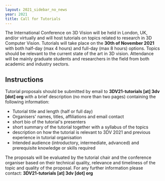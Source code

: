 ```yaml
---
layout: 2021_sidebar_no_news
year: 2021
title: Call for Tutorials
---
```


The International Conference on 3D Vision will be held in London, UK, and/or virtually and will host tutorials on topics related to research in 3D Computer Vision.
Tutorials will take place on the **30th of November 2021** with both half-day (max 4 hours) and full-day (max 8 hours) options. 
Topics should be relevant to the current state of the art in 3D vision. 
Attendance will be mainly graduate students and researchers in the field from both academic and industry sectors.



## Instructions

Tutorial proposals should be submitted by email to **3DV21-tutorials [at] 3dv [dot] org**  with a brief description (no more than two pages) containing the following information:

- Tutorial title and length (half or full day)
- Organisers' names, titles, affiliations and email contact
- short bio of the tutorial's presenters
- short summary of the tutorial together with a syllabus of the topics
- description on how the tutorial is relevant to 3DV 2021 and previous experience in tutorial organisation
- Intended audience (introductory, intermediate, advanced) and prerequisite knowledge or skills required

The proposals will be evaluated by the tutorial chair and the conference organiser based on their technical quality, relevance and timeliness of the topic and quality of the proposal. For any further information please contact: **3DV21-tutorials [at] 3dv [dot] org**
